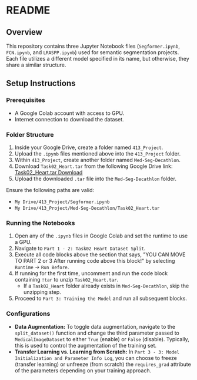 # README

## Overview

This repository contains three Jupyter Notebook files (`Segformer.ipynb`, `FCN.ipynb`, and `LRASPP.ipynb`) used for semantic segmentation projects. Each file utilizes a different model specified in its name, but otherwise, they share a similar structure.

## Setup Instructions

### Prerequisites

- A Google Colab account with access to GPU.
- Internet connection to download the dataset.

### Folder Structure

1. Inside your Google Drive, create a folder named `413_Project`.
2. Upload the `.ipynb` files mentioned above into the `413_Project` folder.
3. Within `413_Project`, create another folder named `Med-Seg-Decathlon`.
4. Download `Task02_Heart.tar` from the following Google Drive link:
   [Task02_Heart.tar Download](https://drive.google.com/drive/folders/1HqEgzS8BV2c7xYNrZdEAnrHk7osJJ--2)
5. Upload the downloaded `.tar` file into the `Med-Seg-Decathlon` folder.

Ensure the following paths are valid:

- `My Drive/413_Project/Segformer.ipynb`
- `My Drive/413_Project/Med-Seg-Decathlon/Task02_Heart.tar`

### Running the Notebooks

1. Open any of the `.ipynb` files in Google Colab and set the runtime to use a GPU.
2. Navigate to `Part 1 - 2: Task02 Heart Dataset Split`.
3. Execute all code blocks above the section that says, "YOU CAN MOVE TO PART 2 or 3 After running code above this block!" by selecting `Runtime` -> `Run Before`.
4. If running for the first time, uncomment and run the code block containing `!tar` to unzip `Task02_Heart.tar`.
   - If a `Task02_Heart` folder already exists in `Med-Seg-Decathlon`, skip the unzipping step.
5. Proceed to `Part 3: Training the Model` and run all subsequent blocks.

### Configurations

- **Data Augmentation:** To toggle data augmentation, navigate to the `split_dataset()` function and change the third parameter passed to `MedicalImageDataset` to either `True` (enable) or `False` (disable). Typically, this is used to control the augmentation of the training set.
- **Transfer Learning vs. Learning from Scratch:** In `Part 3 - 3: Model Initialization and Parameter Info Log`, you can choose to freeze (transfer learning) or unfreeze (from scratch) the `requires_grad` attribute of the parameters depending on your training approach.
